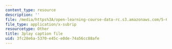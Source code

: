 ```yaml
---
content_type: resource
description: ''
file: /media/https%3A/open-learning-course-data-rc.s3.amazonaws.com/5-60-thermodynamics-kinetics-spring-2008/3fc28e6a5370e45ce0de74a56cc88afe_PmJoExiSPo.srt
file_type: application/x-subrip
resourcetype: Other
title: 3play caption file
uid: 3fc28e6a-5370-e45c-e0de-74a56cc88afe
---
```

